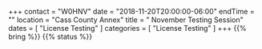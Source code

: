 +++
contact = "W0HNV"
date = "2018-11-20T20:00:00-06:00"
endTime = ""
location = "Cass County Annex"
title = " November Testing Session"
dates = [ "License Testing" ]
categories = [ "License Testing" ]
+++
{{% bring %}}
{{% status %}}

